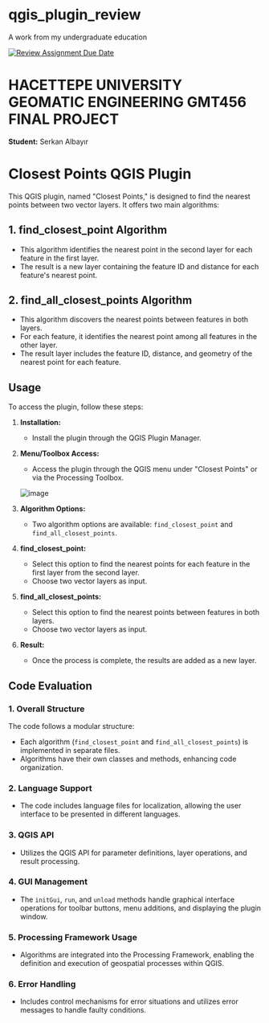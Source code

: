 # qgis_plugin_review

A work from my undergraduate education

[![Review Assignment Due Date](https://classroom.github.com/assets/deadline-readme-button-24ddc0f5d75046c5622901739e7c5dd533143b0c8e959d652212380cedb1ea36.svg)](https://classroom.github.com/a/Y9vXfndP)

# HACETTEPE UNIVERSITY GEOMATIC ENGINEERING GMT456 FINAL PROJECT

**Student:** Serkan Albayır  

# Closest Points QGIS Plugin

This QGIS plugin, named "Closest Points," is designed to find the nearest points between two vector layers. It offers two main algorithms:

## 1. find_closest_point Algorithm

- This algorithm identifies the nearest point in the second layer for each feature in the first layer.
- The result is a new layer containing the feature ID and distance for each feature's nearest point.

## 2. find_all_closest_points Algorithm

- This algorithm discovers the nearest points between features in both layers.
- For each feature, it identifies the nearest point among all features in the other layer.
- The result layer includes the feature ID, distance, and geometry of the nearest point for each feature.

## Usage

To access the plugin, follow these steps:

1. **Installation:**
   - Install the plugin through the QGIS Plugin Manager.

2. **Menu/Toolbox Access:**
   - Access the plugin through the QGIS menu under "Closest Points" or via the Processing Toolbox.
  
   ![image](https://github.com/GMT-456-GIS-Programming/final-project-serkanalbayir/assets/115184884/e554ecd9-11eb-42a4-b37c-fe97b04611f3)

3. **Algorithm Options:**
   - Two algorithm options are available: `find_closest_point` and `find_all_closest_points`.

4. **find_closest_point:**
   - Select this option to find the nearest points for each feature in the first layer from the second layer.
   - Choose two vector layers as input.

5. **find_all_closest_points:**
   - Select this option to find the nearest points between features in both layers.
   - Choose two vector layers as input.

6. **Result:**
   - Once the process is complete, the results are added as a new layer.

## Code Evaluation

### 1. Overall Structure

The code follows a modular structure:

- Each algorithm (`find_closest_point` and `find_all_closest_points`) is implemented in separate files.
- Algorithms have their own classes and methods, enhancing code organization.

### 2. Language Support

- The code includes language files for localization, allowing the user interface to be presented in different languages.

### 3. QGIS API

- Utilizes the QGIS API for parameter definitions, layer operations, and result processing.

### 4. GUI Management

- The `initGui`, `run`, and `unload` methods handle graphical interface operations for toolbar buttons, menu additions, and displaying the plugin window.

### 5. Processing Framework Usage

- Algorithms are integrated into the Processing Framework, enabling the definition and execution of geospatial processes within QGIS.

### 6. Error Handling

- Includes control mechanisms for error situations and utilizes error messages to handle faulty conditions.


